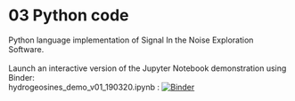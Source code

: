 # 03 Python code
Python language implementation of Signal In the Noise Exploration Software.
<br><br>
Launch an interactive version of the Jupyter Notebook demonstration using Binder:
<br>
hydrogeosines_demo_v01_190320.ipynb :  [![Binder](https://mybinder.org/badge_logo.svg)](https://mybinder.org/v2/gh/SinesHydro/HydroGeoSines/blob/master/03%20Python%20code/hydrogeosines_demo_v01_190320.ipynb)
